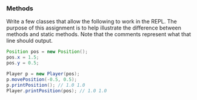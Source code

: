### Methods

Write a few classes that allow the following to work in the REPL. The purpose of this assignment is to help illustrate the difference between methods and static methods. Note that the comments represent what that line should output.

```java
Position pos = new Position();
pos.x = 1.5;
pos.y = 0.5;

Player p = new Player(pos);
p.movePosition(-0.5, 0.5);
p.printPosition(); // 1.0 1.0
Player.printPosition(pos); // 1.0 1.0
```
